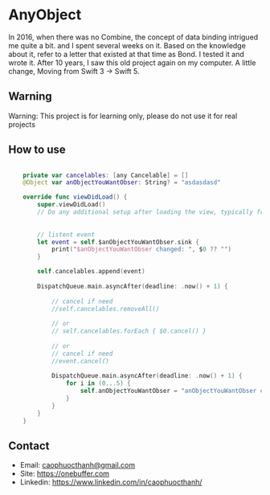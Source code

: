 # AnyObject

In 2016, when there was no Combine, the concept of data binding intrigued me quite a bit. and I spent several weeks on it.
Based on the knowledge about it, refer to a letter that existed at that time as Bond. I tested it and wrote it.
After 10 years, I saw this old project again on my computer. A little change, Moving from Swift 3 -> Swift 5.

## Warning
Warning: This project is for learning only, please do not use it for real projects

## How to use

```swift

    private var cancelables: [any Cancelable] = []
    @Object var anObjectYouWantObser: String? = "asdasdasd"

    override func viewDidLoad() {
        super.viewDidLoad()
        // Do any additional setup after loading the view, typically from a nib.
        
        
        // listent event
        let event = self.$anObjectYouWantObser.sink {
            print("$anObjectYouWantObser changed: ", $0 ?? "")
        }

        self.cancelables.append(event)
        
        DispatchQueue.main.asyncAfter(deadline: .now() + 1) {
            
            // cancel if need
            //self.cancelables.removeAll()
            
            // or
            // self.cancelables.forEach { $0.cancel() }
            
            // or
            // cancel if need
            //event.cancel()
        
            DispatchQueue.main.asyncAfter(deadline: .now() + 1) {
                for i in (0...5) {
                    self.anObjectYouWantObser = "anObjectYouWantObser change \(i)"
                }
            }
        }
    }

```

## Contact
- Email: caophuocthanh@gmail.com
- Site: https://onebuffer.com
- Linkedin: https://www.linkedin.com/in/caophuocthanh/



